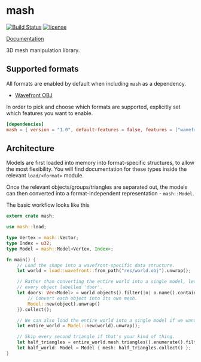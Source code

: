 # mash

[![Build Status](https://travis-ci.com/dylanmckay/mash.svg?token=yjrpKtNnXqa4h6sV1BQh&branch=master)](https://travis-ci.com/dylanmckay/mash)
[![license](https://img.shields.io/github/license/dylanmckay/mash.svg)]()

[Documentation](https://docs.rs/mash)

3D mesh manipulation library.

## Supported formats

All formats are enabled by default when including `mash` as a dependency.

* [Wavefront OBJ](https://en.wikipedia.org/wiki/Wavefront_.obj_file)

In order to pick and choose which formats are supported, explicitly set which features
you want to enable.

```toml
[dependencies]
mash = { version = "1.0", default-features = false, features = ["wavefront"]}
```

## Architecture

Models are first loaded into memory into format-specific structures, to allow the most flexibility.
You will find documentation for these types inside the relevant `load/<format>` module.

Once the relevant objects/groups/triangles are separated out, the models can then converted into a
format-independent representation - `mash::Model`.

The basic workflow looks like this

```rust
extern crate mash;

use mash::load;

type Vertex = mash::Vector;
type Index = u32;
type Model = mash::Model<Vertex, Index>;

fn main() {
    // Load the shape into a wavefront-specific data structure.
    let world = load::wavefront::from_path("res/world.obj").unwrap();

    // Rather than converting the entire world into a single model, let's extract
    // every object labelled 'door'.
    let doors: Vec<Model> = world.objects().filter(|o| o.name().contains("door")).map(|object| {
        // Convert each object into its own mesh.
        Model::new(object).unwrap()
    }).collect();

    // We can also load the entire world into a single model if we wanted.
    let entire_world = Model::new(world).unwrap();

    // Skip every second triangle if that's your kind of thing.
    let half_triangles = entire_world.mesh.triangles().enumerate().filter(|&(idx,_)| idx%2 == 0).map(|(_,t)| t);
    let half_world: Model = Model { mesh: half_triangles.collect() };
}
```

